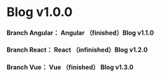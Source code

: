 # Blog v1.0.0

#### Branch Angular： Angular （finished）Blog v1.1.0

#### Branch React： React   （infinished）Blog v1.2.0

#### Branch Vue： Vue     （finished） Blog v1.3.0
